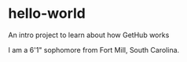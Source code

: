 # hello-world
An intro project to learn about how GetHub works

I am a 6'1" sophomore from Fort Mill, South Carolina.
